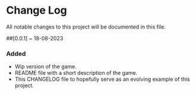 # Change Log
All notable changes to this project will be documented in this file.

##[0.0.1] ~ 18-08-2023

### Added
- Wip version of the game.
- README file with a short description of the game.
- This CHANGELOG file to hopefully serve as an evolving example of this project.

